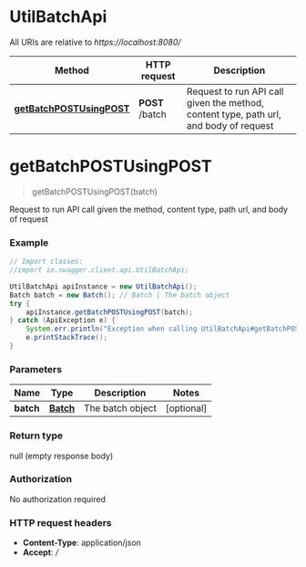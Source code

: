# UtilBatchApi

All URIs are relative to *https://localhost:8080/*

Method | HTTP request | Description
------------- | ------------- | -------------
[**getBatchPOSTUsingPOST**](UtilBatchApi.md#getBatchPOSTUsingPOST) | **POST** /batch | Request to run API call given the method, content type, path url, and body of request


<a name="getBatchPOSTUsingPOST"></a>
# **getBatchPOSTUsingPOST**
> getBatchPOSTUsingPOST(batch)

Request to run API call given the method, content type, path url, and body of request

### Example
```java
// Import classes:
//import io.swagger.client.api.UtilBatchApi;

UtilBatchApi apiInstance = new UtilBatchApi();
Batch batch = new Batch(); // Batch | The batch object
try {
    apiInstance.getBatchPOSTUsingPOST(batch);
} catch (ApiException e) {
    System.err.println("Exception when calling UtilBatchApi#getBatchPOSTUsingPOST");
    e.printStackTrace();
}
```

### Parameters

Name | Type | Description  | Notes
------------- | ------------- | ------------- | -------------
 **batch** | [**Batch**](Batch.md)| The batch object | [optional]

### Return type

null (empty response body)

### Authorization

No authorization required

### HTTP request headers

 - **Content-Type**: application/json
 - **Accept**: */*

